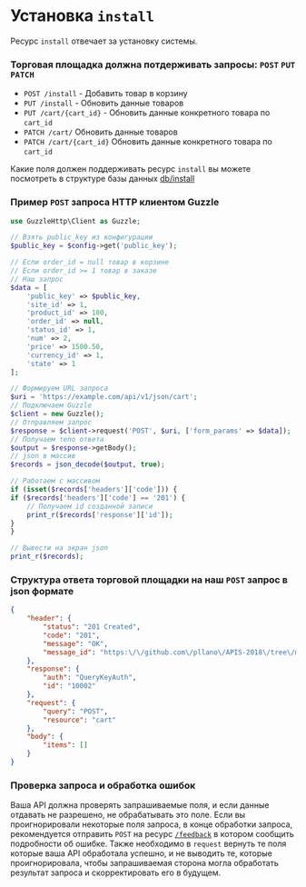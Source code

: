 # Установка `install`
Ресурс `install` отвечает за установку системы.
 
### Торговая площадка должна потдерживать запросы: `POST` `PUT` `PATCH`
- `POST /install` - Добавить товар в корзину
- `PUT /install` - Обновить данные товаров
- `PUT /cart/{cart_id}` - Обновить данные конкретного товара по `cart_id`
- `PATCH /cart/` Обновить данные товаров
- `PATCH /cart/{cart_id}` Обновить данные конкретного товара по `cart_id`
 
Какие поля должен поддерживать ресурс `install` вы можете посмотреть в структуре базы данных [db/install](https://github.com/pllano/db.json/blob/master/db/install.md)
 
### Пример `POST` запроса HTTP клиентом Guzzle
``` php
use GuzzleHttp\Client as Guzzle;

// Взять public_key из конфигурации
$public_key = $config->get('public_key');

// Если order_id = null товар в корзине
// Если order_id >= 1 товар в заказе
// Наш запрос
$data = [
    'public_key' => $public_key,
    'site_id' => 1,
    'product_id' => 100,
    'order_id' => null,
    'status_id' => 1,
    'num' => 2,
    'price' => 1500.50,
    'currency_id' => 1,
    'state' => 1
];

// Формируем URL запроса
$uri = 'https://example.com/api/v1/json/cart';
// Подключаем Guzzle
$client = new Guzzle();
// Отправляем запрос
$response = $client->request('POST', $uri, ['form_params' => $data]);
// Получаем тело ответа
$output = $response->getBody();
// json в массив
$records = json_decode($output, true);

// Работаем с массивом
if (isset($records['headers']['code'])) {
if ($records['headers']['code'] == '201') {
    // Получаем id созданной записи
    print_r($records['response']['id']);
}
}
```
``` php
// Вывести на экран json
print_r($records);
```
### Структура ответа торговой площадки на наш `POST` запрос в json формате
```json
{
    "header": {
        "status": "201 Created",
        "code": "201",
        "message": "OK",
        "message_id": "https:\/\/github.com\/pllano\/APIS-2018\/tree\/master\/http-codes\/201.md"
    },
    "response": {
        "auth": "QueryKeyAuth",
        "id": "10002"
    },
    "request": {
        "query": "POST",
        "resource": "cart"
    },
    "body": {
        "items": []
    }
}
```
### Проверка запроса и обработка ошибок
Ваша API должна проверять запрашиваемые поля, и если данные отдавать не разрешено, не обрабатывать это поле. Если вы проигнорировали некоторые поля запроса, в конце обработки запроса, рекомендуется отправить `POST` на ресурс [`/feedback`](https://github.com/pllano/APIS-2018/blob/master/resource/feedback.md) в котором сообщить подробности об ошибке. Также необходимо в `request` вернуть те поля которые ваша API обработала успешно, и не выводить те, которые проигнорировала, чтобы запрашиваемая сторона могла обработать результат запроса и скорректировать его в будущем.

